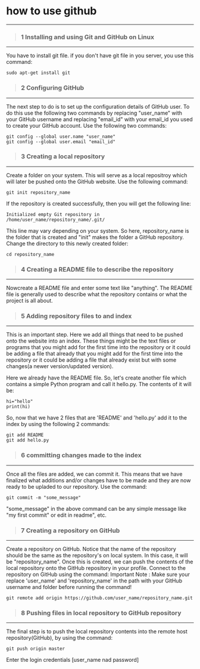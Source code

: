 # how to use github
* * *

> ###  1 Installing and using Git and GitHub on Linux
* * *

You have to install git file. if you don't have git file in you server, you use this command:

~~~
sudo apt-get install git
~~~

> ### 2 Configuring GitHub
* * *

The next step to do is to set up the configuration details of GitHub user. To do this use the following two commands by replacing "user_name" with your GitHub username and replacing "email_id" with your email_id you used to create your GitHub account.
Use the following two commands:

~~~
git config --global user.name "user_name"
git config --global user.email "email_id"
~~~

> ### 3 Creating a local repository
* * *

Create a folder on your system. This will serve as a local repositroy which will later be pushed onto the GitHub website. Use the following command:

~~~
git init repository_name
~~~

If the repository is created successfully, then you will get the following line:
~~~
Initialized empty Git repository in /home/user_name/repository_name/.git/
~~~

This line may vary depending on your system. So here, repository_name is the folder that is created and "init" makes the folder a GitHub repository. Change the directory to this newly created folder:

~~~
cd repository_name
~~~

> ### 4 Creating a README file to describe the repository
* * *

Nowcreate a README file and enter some text like "anything". The README file is generally used to describe what the repository contains or what the project is all about.

> ### 5 Adding repository files to and index
* * *

This is an important step. Here we add all things that need to be pushed onto the website into an index. These things might be the text files or programs that you might add for the first time into the repository or it could be adding a file that already that you might add for the first time into the repository or it could be adding a file that already exist but with some changes(a newer version/updated version).

Here we already have the README file. So, let's create another file which contains a simple Python program and call it hello.py. The contents of it will be:

~~~
hi="hello"
print(hi)
~~~

So, now that we have 2 files that are 'README' and 'hello.py'
add it to the index by using the following 2 commands:
	
~~~
git add README
git add hello.py
~~~

> ### 6 committing changes made to the index
* * *

Once all the files are added, we can commit it. This means that we have finalized what additions and/or changes have to be made and they are now ready to be upladed to our repository. Use the command:

~~~
git commit -m "some_message"
~~~

"some_message" in the above command can be any simple message like "my first commit" or edit in readme", etc.

> ### 7 Creating a repository on GitHub
* * *

Create a repository on GitHub. Notice that the name of the repository should be the same as the repository's on local system. In this case, it will be "repository_name".
Once this is created, we can push the contents of the local repository onto the GitHub repository in your profile. Connect to the repository on GitHub using the command:
Important Note : Make sure your replace 'user_name' and 'repository_name' in the path with your GitHub username and folder before running the command!

~~~
git remote add origin https://github.com/user_name/repository_name.git
~~~


> ### 8 Pushing files in local repository to GitHub repository
* * *

The final step is to push the local repository contents into the remote host repository(GitHub), by using the command:

~~~
git push origin master
~~~

Enter the login credentials [user_name nad password]
